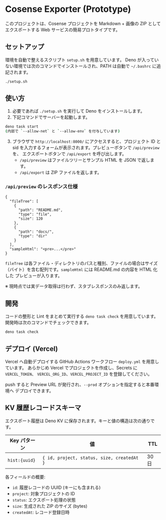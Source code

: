 # Cosense Exporter (Prototype)

このプロジェクトは、Cosense プロジェクトを Markdown + 画像の ZIP
としてエクスポートする Web サービスの簡易プロトタイプです。

## セットアップ

環境を自動で整えるスクリプト `setup.sh` を用意しています。 Deno
が入っていない環境では次のコマンドでインストールされ、PATH は自動で `~/.bashrc`
に追記されます。

```bash
./setup.sh
```

## 使い方

1. 必要であれば `./setup.sh` を実行して Deno をインストールします。
2. 下記コマンドでサーバーを起動します。

```bash
deno task start
(内部で `--allow-net` と `--allow-env` を付与しています)
```

3. ブラウザで `http://localhost:8000/` にアクセスすると、プロジェクト ID と sid
   を入力するフォームが表示されます。プレビューボタンで `/api/preview` を、
   エクスポートボタンで `/api/export` を呼び出します。
   - `/api/preview` はファイルツリーとサンプル HTML を JSON で返します。
   - `/api/export` は ZIP ファイルを返します。

### `/api/preview` のレスポンス仕様

```jsonc
{
  "fileTree": [
    {
      "path": "README.md",
      "type": "file",
      "size": 120
    },
    {
      "path": "docs/",
      "type": "dir"
    }
  ],
  "sampleHtml": "<pre>...</pre>"
}
```

`fileTree` は各ファイル・ディレクトリのパスと種別、ファイルの場合はサイズ
（バイト）を含む配列です。`sampleHtml` には README.md の内容を HTML 化した
プレビューが入ります。

※ 現時点では実データ取得は行わず、スタブレスポンスのみ返します。

## 開発

コードの整形と Lint をまとめて実行する `deno task check` を用意しています。
開発時は次のコマンドでチェックできます。

```bash
deno task check
```

## デプロイ (Vercel)

Vercel へ自動デプロイする GitHub Actions ワークフロー `deploy.yml`
を用意しています。 あらかじめ Vercel でプロジェクトを作成し、Secrets に
`VERCEL_TOKEN`、 `VERCEL_ORG_ID`、`VERCEL_PROJECT_ID` を登録してください。

push すると Preview URL が発行され、`--prod` オプションを指定すると本番環境へ
デプロイできます。

## KV 履歴レコードスキーマ

エクスポート履歴は Deno KV に保存されます。キーと値の構造は次の通りです。

| Key パターン  | 値                                         | TTL  |
| ------------- | ------------------------------------------ | ---- |
| `hist:{uuid}` | `{ id, project, status, size, createdAt }` | 30日 |

各フィールドの概要:

- `id`: 履歴レコードの UUID (キーにも含まれる)
- `project`: 対象プロジェクトの ID
- `status`: エクスポート処理の状態
- `size`: 生成された ZIP のサイズ (bytes)
- `createdAt`: レコード登録日時
